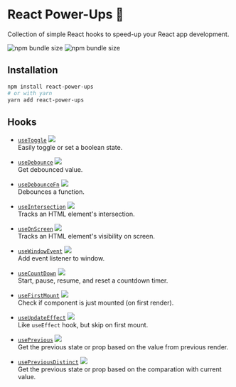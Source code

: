# React Power-Ups 🌟

Collection of simple React hooks to speed-up your React app development.

![npm bundle size](https://img.shields.io/bundlephobia/min/react-power-ups)
![npm bundle size](https://img.shields.io/bundlephobia/minzip/react-power-ups)

## Installation

```sh
npm install react-power-ups
# or with yarn
yarn add react-power-ups
```

## Hooks

[img-demo]: https://img.shields.io/badge/demo-%20%20%20%F0%9F%9A%80-green.svg

- [`useToggle`](./src/use-toggle.ts) [![][img-demo]](https://codesandbox.io/s/github/afiiif/react-power-ups-demo?file=/pages/use-toggle.tsx&initialpath=/use-toggle)  
  Easily toggle or set a boolean state.

- [`useDebounce`](./src/use-debounce.ts) [![][img-demo]](https://codesandbox.io/s/github/afiiif/react-power-ups-demo?file=/pages/use-debounce.tsx&initialpath=/use-debounce)  
  Get debounced value.

- [`useDebounceFn`](./src/use-debounce-fn.ts) [![][img-demo]](https://codesandbox.io/s/github/afiiif/react-power-ups-demo?file=/pages/use-debounce-fn.tsx&initialpath=/use-debounce-fn)  
  Debounces a function.

- [`useIntersection`](./src/use-intersection.ts) [![][img-demo]](https://codesandbox.io/s/github/afiiif/react-power-ups-demo?file=/pages/use-intersection.tsx&initialpath=/use-intersection)  
  Tracks an HTML element's intersection.

- [`useOnScreen`](./src/use-on-screen.ts) [![][img-demo]](https://codesandbox.io/s/github/afiiif/react-power-ups-demo?file=/pages/use-on-screen.tsx&initialpath=/use-on-screen)  
  Tracks an HTML element's visibility on screen.

- [`useWindowEvent`](./src/use-window-event.ts) [![][img-demo]](https://codesandbox.io/s/github/afiiif/react-power-ups-demo?file=/pages/use-window-event.tsx&initialpath=/use-window-event)  
  Add event listener to window.

- [`useCountDown`](./src/use-count-down.ts) [![][img-demo]](https://codesandbox.io/s/github/afiiif/react-power-ups-demo?file=/pages/use-count-down.tsx&initialpath=/use-count-down)  
  Start, pause, resume, and reset a countdown timer.

- [`useFirstMount`](./src/use-first-mount.ts) [![][img-demo]](https://codesandbox.io/s/github/afiiif/react-power-ups-demo?file=/pages/use-first-mount.tsx&initialpath=/use-first-mount)  
  Check if component is just mounted (on first render).

- [`useUpdateEffect`](./src/use-update-effect.ts) [![][img-demo]](https://codesandbox.io/s/github/afiiif/react-power-ups-demo?file=/pages/use-update-effect.tsx&initialpath=/use-update-effect)  
  Like `useEffect` hook, but skip on first mount.

- [`usePrevious`](./src/use-previous.ts) [![][img-demo]](https://codesandbox.io/s/github/afiiif/react-power-ups-demo?file=/pages/use-previous.tsx&initialpath=/use-previous)  
  Get the previous state or prop based on the value from previous render.

- [`usePreviousDistinct`](./src/use-previous-distinct.ts) [![][img-demo]](https://codesandbox.io/s/github/afiiif/react-power-ups-demo?file=/pages/use-previous-distinct.tsx&initialpath=/use-previous-distinct)  
  Get the previous state or prop based on the comparation with current value.
